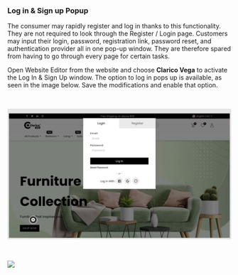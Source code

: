 
### Log in & Sign up Popup



The consumer may rapidly register and log in thanks to this functionality. They are not required to look through the Register / Login page. Customers may input their login, password, registration link, password reset, and authentication provider all in one pop-up window. They are therefore spared from having to go through every page for certain tasks.


Open Website Editor from the website and choose **Clarico Vega** to activate the Log In & Sign Up window. The option to log in pops up is available, as seen in the image below. Save the modifications and enable that option.


 


![](./images/lp1.png)


 


![](./images/lp2.png)



